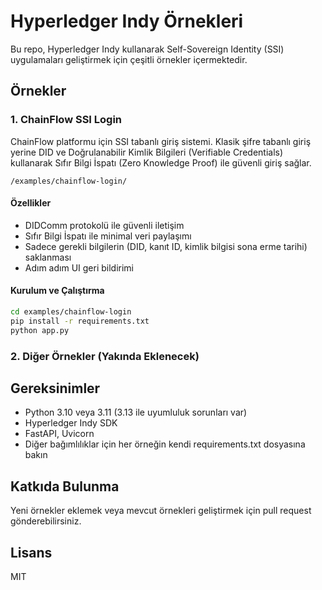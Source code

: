 # Hyperledger Indy Örnekleri

Bu repo, Hyperledger Indy kullanarak Self-Sovereign Identity (SSI) uygulamaları geliştirmek için çeşitli örnekler içermektedir.

## Örnekler

### 1. ChainFlow SSI Login

ChainFlow platformu için SSI tabanlı giriş sistemi. Klasik şifre tabanlı giriş yerine DID ve Doğrulanabilir Kimlik Bilgileri (Verifiable Credentials) kullanarak Sıfır Bilgi İspatı (Zero Knowledge Proof) ile güvenli giriş sağlar.

```
/examples/chainflow-login/
```

#### Özellikler
- DIDComm protokolü ile güvenli iletişim
- Sıfır Bilgi İspatı ile minimal veri paylaşımı
- Sadece gerekli bilgilerin (DID, kanıt ID, kimlik bilgisi sona erme tarihi) saklanması
- Adım adım UI geri bildirimi

#### Kurulum ve Çalıştırma

```bash
cd examples/chainflow-login
pip install -r requirements.txt
python app.py
```

### 2. Diğer Örnekler (Yakında Eklenecek)

## Gereksinimler

- Python 3.10 veya 3.11 (3.13 ile uyumluluk sorunları var)
- Hyperledger Indy SDK
- FastAPI, Uvicorn
- Diğer bağımlılıklar için her örneğin kendi requirements.txt dosyasına bakın

## Katkıda Bulunma

Yeni örnekler eklemek veya mevcut örnekleri geliştirmek için pull request gönderebilirsiniz.

## Lisans

MIT
